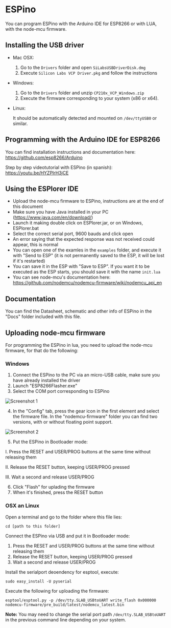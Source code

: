 # ESPino

You can program ESPino with the Arduino IDE for ESP8266 or with LUA, with the node-mcu firmware.

## Installing the USB driver

- Mac OSX: 

	1. Go to the ``Drivers`` folder and open ``SiLabsUSBDriverDisk.dmg``
	2. Execute ``Silicon Labs VCP Driver.pkg`` and follow the instructions

- Windows:

	1. Go to the ``Drivers`` folder and unzip ``CP210x_VCP_Windows.zip``
	2. Execute the firmware corresponding to your system (x86 or x64).

- Linux:
	
	It should be automatically detected and mounted on ``/dev/ttyUSB0`` or similar.

## Programming with the Arduino IDE for ESP8266

You can find installation instructions and documentation here: https://github.com/esp8266/Arduino

Step by step videotutorial with ESPino (in spanish): https://youtu.be/HYZPlrH3jCE

## Using the ESPlorer IDE

- Upload the node-mcu firmware to ESPino, instructions are at the end of this document
- Make sure you have Java installed in your PC (https://www.java.com/en/download/)
- Launch it making double click on ESPlorer.jar, or on Windows, ESPlorer.bat
- Select the correct serial port, 9600 bauds and click open
- An error saying that the expected response was not received could appear, this is normal
- You can open one of the examles in the ``examples`` folder, and execute it with "Send to ESP" (it is not permanently saved to the ESP, it will be lost if it's restarted)
- You can save it in the ESP with "Save to ESP". If you want it to be executed as the ESP starts, you should save it with the name ``init.lua``
- You can see node-mcu's documentation here: https://github.com/nodemcu/nodemcu-firmware/wiki/nodemcu_api_en

## Documentation

You can find the Datasheet, schematic and other info of ESPino in the "Docs" folder included with this file.

## Uploading node-mcu firmware

For programming the ESPino in lua, you need to upload the node-mcu firmware, for that do the following:

### Windows

1. Connect the ESPino to the PC via an micro-USB cable, make sure you have already installed the driver
2. Launch "ESP8266Flasher.exe"
3. Select the COM port corresponding to ESPino

  ![Screenshot 1](https://raw.githubusercontent.com/makerlabmx/ESPino-tools/master/Docs/espflasher1.png)

4. In the "Config" tab, press the gear icon in the first element and select the firmware file. In the "nodemcu-firmware" folder you can find two versions, with or without floating point support.

  ![Screenshot 2](https://raw.githubusercontent.com/makerlabmx/ESPino-tools/master/Docs/espflasher2.png)

5. Put the ESPino in Bootloader mode:

  I. Press the RESET and USER/PROG buttons at the same time without releasing them
  
  II. Release the RESET button, keeping USER/PROG pressed
  
  III. Wait a second and release USER/PROG

6. Click "Flash" for uplading the firmware
7. When it's finished, press the RESET button

### OSX an Linux

Open a terminal and go to the folder where this file lies:

```
cd [path to this folder]
```

Connect the ESPino via USB and put it in Bootloader mode:

1. Press the RESET and USER/PROG buttons at the same time without releasing them
2. Release the RESET button, keeping USER/PROG pressed
3. Wait a second and release USER/PROG

Install the serialport deoendency for esptool, execute:

```
sudo easy_install -U pyserial
```

Execute the following for uploading the firmware:

```
esptool/esptool.py -p /dev/tty.SLAB_USBtoUART write_flash 0x000000 nodemcu-firmware/pre_build/latest/nodemcu_latest.bin
```

**Note:** You may need to change the serial port path ``/dev/tty.SLAB_USBtoUART`` in the previous command line depending on your system.